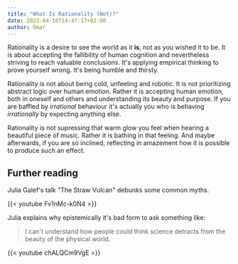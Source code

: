 ```yaml
---
title: "What Is Rationality (Not)?"
date: 2022-04-16T14:47:17+02:00
author: Omar
---
```


Rationality is a desire to see the world as it **is**, not as you wished it to be. It is about accepting the fallibility of human cognition and nevertheless striving to reach valuable conclusions. It's applying empirical thinking to prove yourself wrong. It's being humble and thirsty.

<!--more-->

Rationality is not about being cold, unfeeling and robotic. It is not prioritizing abstract logic over human emotion. Rather it is accepting human emotion, both in oneself and others and understanding its beauty and purpose. If you are baffled by _irrational_ behaviour it's actually you who is behaving _irrationally_ by expecting anything else.

Rationality is not supressing that warm glow you feel when hearing a beautiful piece of music. Rather it is bathing in that feeling. And maybe afterwards, if you are so inclined, reflecting in amazement how it is possible to produce such an effect.

## Further reading

Julia Galef's talk "The Straw Vulcan" debunks some common myths.

{{< youtube Fv1nMc-k0N4 >}}

Julia explains why epistemically it's bad form to ask something like:

> I can't understand how people could think science detracts from the beauty of the physical world.

{{< youtube chALQCm9VgE >}}
